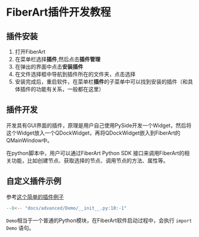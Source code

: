 # FiberArt插件开发教程

## 插件安装

1. 打开FiberArt
2. 在菜单栏选择**插件**,然后点击**插件管理**
3. 在弹出的界面中点击**安装插件**
4. 在文件选择框中导航到插件所在的文件夹，点击选择
5. 安装完成后，重启软件，在菜单栏**插件**的子菜单中可以找到安装的插件（和具体插件的功能有关系，一般都在这里）

## 插件开发

开发具有GUI界面的插件，原理是用户自己使用PySide开发一个Widget，然后将这个Widget放入一个QDockWidget，再将QDockWidget嵌入到FiberArt的QMainWindow中。

在python脚本中，用户可以通过FiberArt Python SDK 接口来调用FiberArt的相关功能，比如创建节点、获取选择的节点、调用节点的方法、属性等。

## 自定义插件示例

参考[这个简单的插件例子](./Demo/__init__.py)

```py title="Demo/__init__.py" linenums="1"
--8<-- "docs/advanced/Demo/__init__.py:10:-1"
```

`Demo`相当于一个普通的Python模块，在FiberArt软件启动过程中，会执行 `import Demo` 语句。
